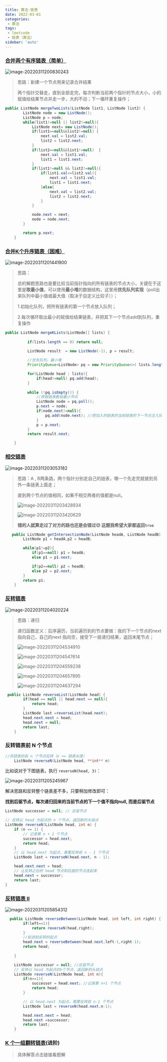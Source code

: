 ```yaml
---
title: 算法-链表
date: 2022-03-01
categories:
 - 算法
tags:
 - leetcode
 - 链表（算法）
sidebar: 'auto'
---
```




### [合并两个有序链表（简单）](https://leetcode-cn.com/problems/merge-two-sorted-lists/)

![image-20220311200830243](http://yishenlaoban-img.test.upcdn.net/images/image-20220311200830243.png) 

> 思路：新建一个节点用来记录合并结果
>
> 两个指针交替走，直到全部走完，每次判断当前两个指针的节点大小，小的赋值给结果节点并走一步，大的不动；下一循环重复操作；

```java
public ListNode mergeTwoLists(ListNode list1, ListNode list2) {
        ListNode node = new ListNode();
        ListNode p = node;
        while(list1!=null || list2!=null){
            ListNode next= new ListNode();
            if(list1==null&&list2!=null) {
                next.val = list2.val;
                list2 = list2.next;
            } 
            if(list2==null&&list1!=null)  {
                next.val = list1.val;
                list1 = list1.next;
            }
            if(list1!=null && list2!=null){
                if(list1.val<=list2.val){
                    next.val = list1.val;
                    list1 = list1.next;
                }else{
                    next.val = list2.val;
                    list2 = list2.next;
                }
            }

            node.next = next;
            node = node.next;
        }

        return p.next;
    }
```





### [合并K个升序链表（困难）](https://leetcode-cn.com/problems/merge-k-sorted-lists/)

![image-20220311201441900](http://yishenlaoban-img.test.upcdn.net/images/image-20220311201441900.png) 

> 思路：
>
> 总的解题思路也是要比较当前指针指向的所有链表的节点大小，关键在于这里是**取最小值**，可以使用**最小堆**的数据结构，这里用**优先队列实现**（poll出来队列中最小值或最大值（取决于自定义比较子））；
>
> 1.初始化队列，把所有链表的第一个节点放入队列；
>
> 2.每次循环取出最小的赋值给结果链表，并把其下一个节点add到队列，重复操作

```java
public ListNode mergeKLists(ListNode[] lists) {
          
          if(lists.length == 0) return null;

          ListNode result  = new ListNode(-1), p = result;
          
          //优先队列，最小堆 
          PriorityQueue<ListNode> pq = new PriorityQueue<>( lists.length, (a, b)->(a.val - b.val));

          for(ListNode head : lists){
              if(head!=null) pq.add(head);
          }   
          
          while (!pq.isEmpty()) {
              //获取链表数组最小节点
              ListNode node = pq.poll();
              p.next = node;
              if(node.next!=null){
                  pq.add(node.next); //把加入的链表的当前链表的下一节点注入队列，每次的最小值都交给队列去处理
              }
              p = p.next;
          }
          return result.next;

    }
```



### [相交链表](https://leetcode-cn.com/problems/intersection-of-two-linked-lists/)

![image-20220311203053182](http://yishenlaoban-img.test.upcdn.net/images/image-20220311203053182.png)

> 思路：A , B两条路，两个指针分别走自己的链表，哪一个先走完就接到另外一条链表上面走；
>
> 直到两个节点的值相同，如果不相交两者的值都是null。
>
> ![image-20220311203428934](http://yishenlaoban-img.test.upcdn.net/images/image-20220311203428934.png) 
>
> ![image-20220311203420629](http://yishenlaoban-img.test.upcdn.net/images/image-20220311203420629.png)
>
> **错的人就算走过了对方的路也还是会错过😔 这题我希望大家都返回`true`**

```java
   public ListNode getIntersectionNode(ListNode headA, ListNode headB) {
        ListNode p1 = headA,p2 = headB;

        while(p1!=p2){
            if(p1==null) p1 = headA;
            else p1 = p1.next;

            if(p2==null) p2 = headB;
            else p2 = p2.next;
        }
        return p1;
    }
```





### [反转链表](https://leetcode-cn.com/problems/reverse-linked-list/)

![image-20220311204020224](http://yishenlaoban-img.test.upcdn.net/images/image-20220311204020224.png) 

> 思路：递归
>
> 递归函数定义：后序遍历，当前遍历到的节点要做：我的下一个节点的next 指向自己，自己的next 指向空，接受下一层递归结果，返回末尾节点；
>
> ![image-20220311204534910](http://yishenlaoban-img.test.upcdn.net/images/image-20220311204534910.png) 
>
> ![image-20220311204547614](http://yishenlaoban-img.test.upcdn.net/images/image-20220311204547614.png) 
>
> ![image-20220311204559238](http://yishenlaoban-img.test.upcdn.net/images/image-20220311204559238.png)
>
> ![image-20220311204657895](http://yishenlaoban-img.test.upcdn.net/images/image-20220311204657895.png)  
>
> ![image-20220311204637294](http://yishenlaoban-img.test.upcdn.net/images/image-20220311204637294.png) 

```java
 public ListNode reverseList(ListNode head) {
        if(head == null || head.next == null){
            return head;
        }
        ListNode last =reverseList(head.next);
        head.next.next = head;
        head.next = null;
        return last;
    }
```



### 反转链表前 N 个节点

```java
//将链表的前 n 个节点反转（n <= 链表长度） 
    ListNode reverseN(ListNode head, **int** n)
```

比如说对于下图链表，执行 `reverseN(head, 3)`：

![image-20220311205245967](http://yishenlaoban-img.test.upcdn.net/images/image-20220311205245967.png)

解决思路和反转整个链表差不多，只要稍加修改即可：

**找到后驱节点，每次递归回来的当前节点的下一个值不指向null, 而是后驱节点**

```java
ListNode successor = null; // 后驱节点

// 反转以 head 为起点的 n 个节点，返回新的头结点
ListNode reverseN(ListNode head, int n) {
    if (n == 1) {
        // 记录第 n + 1 个节点
        successor = head.next;
        return head;
    }
    // 以 head.next 为起点，需要反转前 n - 1 个节点
    ListNode last = reverseN(head.next, n - 1);

    head.next.next = head;
    // 让反转之后的 head 节点和后面的节点连起来
    head.next = successor;
    return last;
}
```





### [反转链表 II](https://leetcode-cn.com/problems/reverse-linked-list-ii/)

![image-20220311205854312](http://yishenlaoban-img.test.upcdn.net/images/image-20220311205854312.png) 

```java
  public ListNode reverseBetween(ListNode head, int left, int right) {
        if(left==1){
            return reverseN(head,right);
        }
        //前进到反转的起点
        head.next = reverseBetween(head.next,left-1,right-1);
        return head;
           
    }

    ListNode successor = null; //后驱节点
    // 反转以 head 为起点的n个节点，返回新的头结点
    ListNode reverseN(ListNode head, int n){
        if(n==1){
            successor = head.next; //记录第 n+1 个节点
            return head;
        }

        // 以 head.next 为起点，需要反转前 n-1 个节点
        ListNode last = reverseN(head.next,n-1);

        head.next.next = head;
        head.next =successor;
        return last;
    }
```



### [K 个一组翻转链表](https://leetcode-cn.com/problems/reverse-nodes-in-k-group/)(进阶)

> 具体解答点击链接看题解

